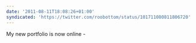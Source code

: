 ```yaml
---
date: '2011-08-11T18:08:26+01:00'
syndicated: 'https://twitter.com/roobottom/status/101711080811806720'
---
```

My new portfolio is now online - 
